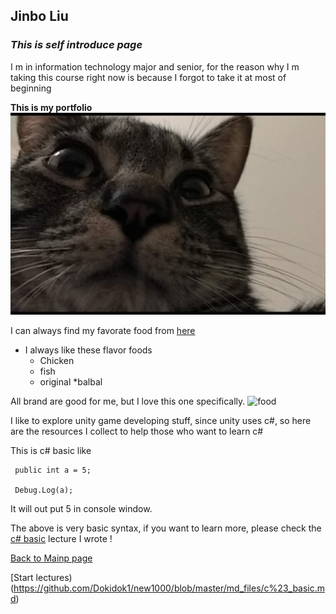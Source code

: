 ## Jinbo Liu

  
### *This is self introduce page*


I m in information technology major and senior, for the reason why I m taking this course right now is because I forgot to take it at most of beginning


**This is my portfolio**
![me](https://github.com/Dokidok1/new1000/blob/master/images/paopao.jpg)

I can always find my favorate food from [here](https://www.chewy.com/b/food-387)

* I always like these flavor foods
    * Chicken
    * fish
    * original
    *balbal
    
All brand are good for me, but I love this one specifically.
![food](https://img.chewy.com/is/catalog/99973_MAIN._AC_SS55_V1462999364_.jpg)


I like to explore unity game developing stuff, since unity uses c#, so here are the resources I collect to help those who want to learn c#

This is c# basic like 

```
 public int a = 5;
 
 Debug.Log(a);
 ```
 
 It will out put 5 in console window.
 
 The above is very basic syntax, if you want to learn more, please check the 
 [c# basic](https://github.com/Dokidok1/new1000/blob/master/md_files/c%23_basic.md) lecture I wrote !
 
 
 [Back to Mainp page](https://github.com/Dokidok1/new1000)
 
 
 [Start lectures)(https://github.com/Dokidok1/new1000/blob/master/md_files/c%23_basic.md)




